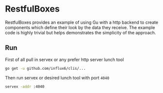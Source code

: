# RestfulBoxes
RestfulBoxes provides an example of using Gu with a http backend to create components
which define their look by the data they receive. The example code is highly trivial but helps demonstrates the simplicity of the approach.


## Run
First of all pull in servex or any prefer http server lunch tool

```bash
go get -u github.com/influx6/clis/...
```

Then run servex or desired lunch tool with port `4040`

```bash
servex -addr :4040
```
